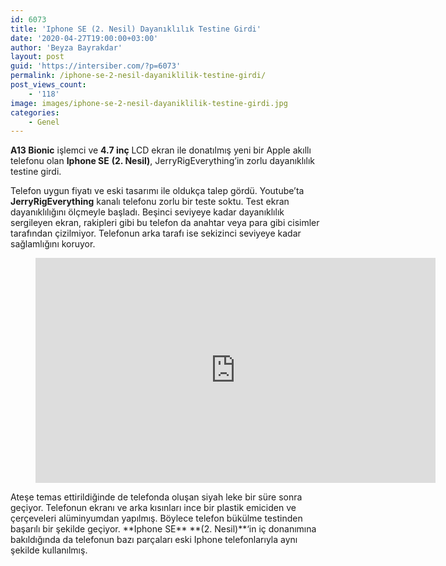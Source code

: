 ```yaml
---
id: 6073
title: 'Iphone SE (2. Nesil) Dayanıklılık Testine Girdi'
date: '2020-04-27T19:00:00+03:00'
author: 'Beyza Bayrakdar'
layout: post
guid: 'https://intersiber.com/?p=6073'
permalink: /iphone-se-2-nesil-dayaniklilik-testine-girdi/
post_views_count:
    - '118'
image: images/iphone-se-2-nesil-dayaniklilik-testine-girdi.jpg
categories:
    - Genel
---
```


**A13 Bionic** işlemci ve **4.7 inç** LCD ekran ile donatılmış yeni bir Apple akıllı telefonu olan **Iphone SE** **(2. Nesil)**, JerryRigEverything’in zorlu dayanıklılık testine girdi.

Telefon uygun fiyatı ve eski tasarımı ile oldukça talep gördü. Youtube’ta **JerryRigEverything** kanalı telefonu zorlu bir teste soktu. Test ekran dayanıklılığını ölçmeyle başladı. Beşinci seviyeye kadar dayanıklılık sergileyen ekran, rakipleri gibi bu telefon da anahtar veya para gibi cisimler tarafından çizilmiyor. Telefonun arka tarafı ise sekizinci seviyeye kadar sağlamlığını koruyor.

<figure class="wp-block-embed-youtube wp-block-embed is-type-video is-provider-youtube wp-embed-aspect-16-9 wp-has-aspect-ratio"><div class="wp-block-embed__wrapper"><span class="embed-youtube" style="text-align:center; display: block;"><iframe allowfullscreen="true" class="youtube-player" height="360" src="https://www.youtube.com/embed/0oYdq6ri6eg?version=3&rel=1&fs=1&autohide=2&showsearch=0&showinfo=1&iv_load_policy=1&wmode=transparent" style="border:0;" width="640"></iframe></span></div></figure>Ateşe temas ettirildiğinde de telefonda oluşan siyah leke bir süre sonra geçiyor. Telefonun ekranı ve arka kısınları ince bir plastik emiciden ve çerçeveleri alüminyumdan yapılmış. Böylece telefon bükülme testinden başarılı bir şekilde geçiyor. **Iphone SE** **(2. Nesil)**‘in iç donanımına bakıldığında da telefonun bazı parçaları eski Iphone telefonlarıyla aynı şekilde kullanılmış.